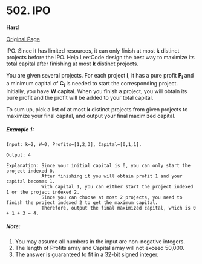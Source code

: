 # 502. IPO

**Hard**

[Original Page](https://leetcode.com/problems/ipo/)

IPO. Since it has limited resources, it can only finish at most __k__ distinct projects before the IPO. Help LeetCode design the best way to maximize its total capital after finishing at most __k__ distinct projects.

You are given several projects. For each project __i__, it has a pure profit __P<sub>i</sub>__ and a minimum capital of __C<sub>i</sub>__ is needed to start the corresponding project. Initially, you have __W__ capital. When you finish a project, you will obtain its pure profit and the profit will be added to your total capital.

To sum up, pick a list of at most __k__ distinct projects from given projects to maximize your final capital, and output your final maximized capital.

##### Example 1:
```
Input: k=2, W=0, Profits=[1,2,3], Capital=[0,1,1].

Output: 4

Explanation: Since your initial capital is 0, you can only start the project indexed 0.
             After finishing it you will obtain profit 1 and your capital becomes 1.
             With capital 1, you can either start the project indexed 1 or the project indexed 2.
             Since you can choose at most 2 projects, you need to finish the project indexed 2 to get the maximum capital.
             Therefore, output the final maximized capital, which is 0 + 1 + 3 = 4.
```

##### Note:
1. You may assume all numbers in the input are non-negative integers.
2. The length of Profits array and Capital array will not exceed 50,000.
3. The answer is guaranteed to fit in a 32-bit signed integer.
